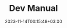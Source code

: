 ---
weight: 700
title: "Dev Manual"
description: "A user guide with examples on how to create your own addons, and, tools compatible with KDebugger."
icon: "code"
date: "2023-11-14T00:15:48+03:00"
lastmod: "2023-11-14T00:15:48+03:00"
draft: false
---